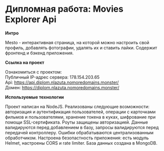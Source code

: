 # Дипломная работа: Movies Explorer Api

**Интро**

Mesto - интерактивная страница, на которой можно настроить свой профиль, добавлять фотографии, удалять их и ставить лайки. Содержит фронтенд и бэкенд приложения.

**Ссылка на проект**

Ознакомиться с проектом:  
Публичный IP-адрес сервера: 178.154.203.65  
Api: https://api.diplom.nlazuta.nomoredomains.monster/  
Домен: https://diplom.nlazuta.nomoredomains.monster/  

**Используемые технологии**

Проект написан на NodeJS. Реализованы следующие возможности: авторизация и аутентификация пользователей, операции с карточками фильмов и пользователями, хранение токена в куках, шифрование при помощи SSL-сертификата. Роуты защищены авторизацией. Данные валидируются перед добавлением в базу, запросы валидируются перед передачей контроллеру. Ошибки обрабатываются централизованным обработчиком. Настроена безопастность приложения: есть модуль Helmet, настроены CORS и rate limiter. База данных создана в MongoDB.
